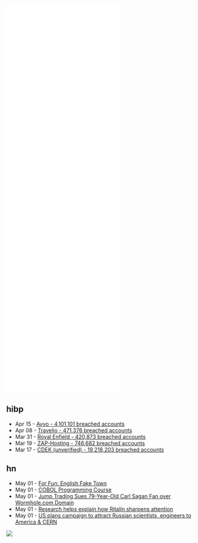 ![Metrics](https://raw.githubusercontent.com/phixion/phixion/master/metrics.svg)

## hibp

<!--
for https://github.com/phixion/phixion/blob/main/.github/workflows/feeds.yml
-->
<!--START_SECTION:haveibeenpwnd-->
- Apr 15 - [Avvo - 4,101,101 breached accounts](https://haveibeenpwned.com/PwnedWebsites#Avvo)
- Apr 08 - [Travelio - 471,376 breached accounts](https://haveibeenpwned.com/PwnedWebsites#Travelio)
- Mar 31 - [Royal Enfield - 420,873 breached accounts](https://haveibeenpwned.com/PwnedWebsites#RoyalEnfield)
- Mar 19 - [ZAP-Hosting - 746,682 breached accounts](https://haveibeenpwned.com/PwnedWebsites#ZAPHosting)
- Mar 17 - [CDEK (unverified) - 19,218,203 breached accounts](https://haveibeenpwned.com/PwnedWebsites#CDEK)
<!--END_SECTION:haveibeenpwnd-->

## hn

<!--
for https://github.com/phixion/phixion/blob/main/.github/workflows/feeds.yml
-->
<!--START_SECTION:hn-->
- May 01 - [For Fun: English Fake Town](https://www.atlasobscura.com/articles/digging-through-the-archives-of-scarfolk-the-internets-creepiest-fake-town)
- May 01 - [COBOL Programming Course](https://github.com/openmainframeproject/cobol-programming-course)
- May 01 - [Jump Trading Sues 79-Year-Old Carl Sagan Fan over Wormhole.com Domain](https://kqeducationgroup.com/jump-trading-sues-79-year-old-carl-sagan-fan-over-wormhole-com-domain/)
- May 01 - [Research helps explain how Ritalin sharpens attention](https://www.pitt.edu/pittwire/features-articles/ritalin-behavioral-effects)
- May 01 - [US plans campaign to attract Russian scientists, engineers to America & CERN](https://sciencebusiness.net/news/us-plans-campaign-attract-russian-scientists-engineers-america)
<!--END_SECTION:hn-->

<!--
for https://yhype.me
-->
![](https://hit.yhype.me/github/profile?user_id=13013670)
